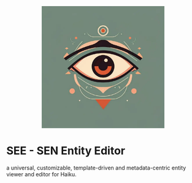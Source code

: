 <p align="center">
  <img src="src/assets/see-logo.webp" width=320 />
</p>

# SEE - SEN Entity Editor

a universal, customizable, template-driven and metadata-centric entity viewer and editor for Haiku.
